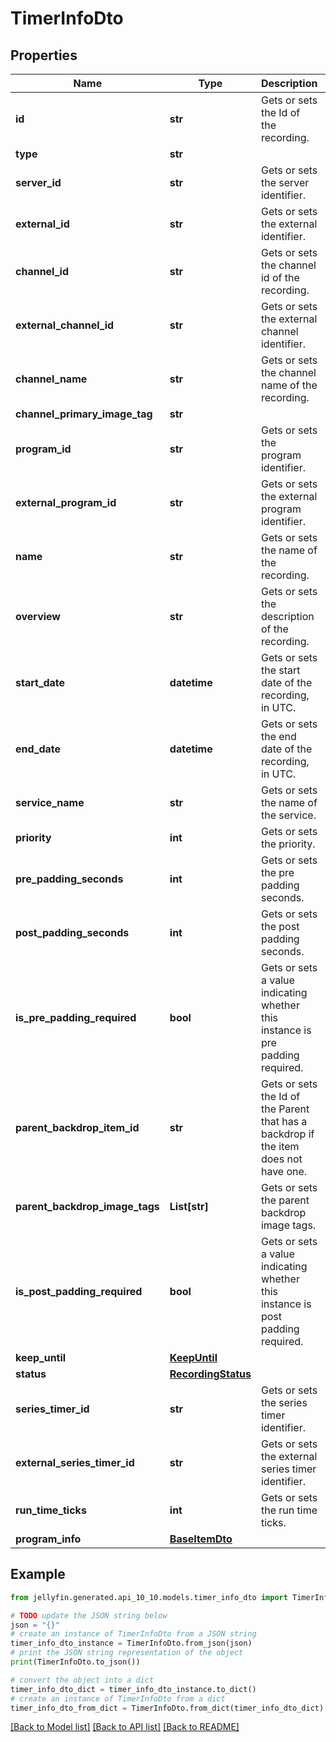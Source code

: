 # TimerInfoDto


## Properties

Name | Type | Description | Notes
------------ | ------------- | ------------- | -------------
**id** | **str** | Gets or sets the Id of the recording. | [optional] 
**type** | **str** |  | [optional] 
**server_id** | **str** | Gets or sets the server identifier. | [optional] 
**external_id** | **str** | Gets or sets the external identifier. | [optional] 
**channel_id** | **str** | Gets or sets the channel id of the recording. | [optional] 
**external_channel_id** | **str** | Gets or sets the external channel identifier. | [optional] 
**channel_name** | **str** | Gets or sets the channel name of the recording. | [optional] 
**channel_primary_image_tag** | **str** |  | [optional] 
**program_id** | **str** | Gets or sets the program identifier. | [optional] 
**external_program_id** | **str** | Gets or sets the external program identifier. | [optional] 
**name** | **str** | Gets or sets the name of the recording. | [optional] 
**overview** | **str** | Gets or sets the description of the recording. | [optional] 
**start_date** | **datetime** | Gets or sets the start date of the recording, in UTC. | [optional] 
**end_date** | **datetime** | Gets or sets the end date of the recording, in UTC. | [optional] 
**service_name** | **str** | Gets or sets the name of the service. | [optional] 
**priority** | **int** | Gets or sets the priority. | [optional] 
**pre_padding_seconds** | **int** | Gets or sets the pre padding seconds. | [optional] 
**post_padding_seconds** | **int** | Gets or sets the post padding seconds. | [optional] 
**is_pre_padding_required** | **bool** | Gets or sets a value indicating whether this instance is pre padding required. | [optional] 
**parent_backdrop_item_id** | **str** | Gets or sets the Id of the Parent that has a backdrop if the item does not have one. | [optional] 
**parent_backdrop_image_tags** | **List[str]** | Gets or sets the parent backdrop image tags. | [optional] 
**is_post_padding_required** | **bool** | Gets or sets a value indicating whether this instance is post padding required. | [optional] 
**keep_until** | [**KeepUntil**](KeepUntil.md) |  | [optional] 
**status** | [**RecordingStatus**](RecordingStatus.md) |  | [optional] 
**series_timer_id** | **str** | Gets or sets the series timer identifier. | [optional] 
**external_series_timer_id** | **str** | Gets or sets the external series timer identifier. | [optional] 
**run_time_ticks** | **int** | Gets or sets the run time ticks. | [optional] 
**program_info** | [**BaseItemDto**](BaseItemDto.md) |  | [optional] 

## Example

```python
from jellyfin.generated.api_10_10.models.timer_info_dto import TimerInfoDto

# TODO update the JSON string below
json = "{}"
# create an instance of TimerInfoDto from a JSON string
timer_info_dto_instance = TimerInfoDto.from_json(json)
# print the JSON string representation of the object
print(TimerInfoDto.to_json())

# convert the object into a dict
timer_info_dto_dict = timer_info_dto_instance.to_dict()
# create an instance of TimerInfoDto from a dict
timer_info_dto_from_dict = TimerInfoDto.from_dict(timer_info_dto_dict)
```
[[Back to Model list]](README.md#documentation-for-models) [[Back to API list]](README.md#documentation-for-api-endpoints) [[Back to README]](README.md)


